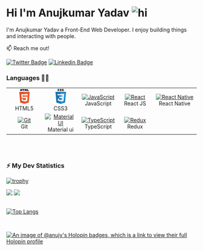 # Hi I'm Anujkumar Yadav <img src="https://user-images.githubusercontent.com/1303154/88677602-1635ba80-d120-11ea-84d8-d263ba5fc3c0.gif" width="28px" alt="hi">

I'm Anujkumar Yadav a Front-End Web Developer. I enjoy building things and interacting with people.

:mailbox: Reach me out!

[![Twitter Badge](https://img.shields.io/badge/-@TheRealAnujK-1ca0f1?style=flat&labelColor=1ca0f1&logo=twitter&logoColor=white&link=https://twitter.com/TheRealAnujK)](https://twitter.com/TheRealAnujK)  [![Linkedin Badge](https://img.shields.io/badge/-Anujkumar-0e76a8?style=flat&labelColor=0e76a8&logo=linkedin&logoColor=white)](https://www.linkedin.com/in/anujkumar-yadav-29b2521aa/) 

### Languages 🧑‍💻 
<table>
  <tr>
    <td align="center" width="96">
     <a href="#" target="_blank">
      <img src="https://raw.githubusercontent.com/devicons/devicon/master/icons/html5/html5-original-wordmark.svg" title="HTML5" alt="html5" width="40" height="40"/> 
    </a>
    <br/>HTML5
   </td>
   <td align="center" width="96">
    <a href="#" target="_blank"> 
     <img src="https://raw.githubusercontent.com/devicons/devicon/master/icons/css3/css3-original-wordmark.svg" alt="css3" width="40" height="40"/> 
    </a>
    <br/> CSS3
   </td>
   <td align="center" width="96">
      <a href="#">
        <img src="https://upload.wikimedia.org/wikipedia/commons/thumb/9/99/Unofficial_JavaScript_logo_2.svg/1024px-Unofficial_JavaScript_logo_2.svg.png" width="48" height="48" alt="JavaScript" />
      </a>
      <br>JavaScript
    </td>
    <td align="center" width="96">
      <a href="#">
        <img src="https://brandlogos.net/wp-content/uploads/2020/09/react-logo.png" width="48" height="48" alt="React" />
      </a>
      <br>React JS
    </td> 
     <td align="center" width="130">
      <a href="#">
        <img src="https://external-content.duckduckgo.com/iu/?u=https%3A%2F%2Fwww.tienle.com%2Fwp-content%2Fuploads%2F2017%2F11%2Freact-native-logo.png&f=1&nofb=1&ipt=067a05f59f9839ab2235d0575a737b1e20ae51dfd9161d893aba5a6013998ad6&ipo=images" width="48" height="48" alt="React Native" />
      </a>
      <br>React Native
    </td> 
  </tr>
  <tr> 
     <td align="center" width="96">
      <a href="#" >
        <img src="https://upload.wikimedia.org/wikipedia/commons/thumb/3/3f/Git_icon.svg/1200px-Git_icon.svg.png" width="48" height="48" alt="Git" />
      </a>
      <br>Git
    </td>
    <td align="center" width="96">
      <a href="#">
        <img src="https://media.zeemly.com/zeemly/product/material-ui.png" width="48" height="48" alt="Material UI" />
      </a>
      <br>Material ui
    </td> 
    <td align="center" width="96">
      <a href="#">
        <img src="https://upload.wikimedia.org/wikipedia/commons/thumb/4/4c/Typescript_logo_2020.svg/1200px-Typescript_logo_2020.svg.png" width="48" height="48" alt="TypeScript" />
      </a>
      <br>TypeScript
    </td>
    <td align="center" width="96"> 
      <a href="#" >
        <img src="https://cdn.worldvectorlogo.com/logos/redux.svg" width="48" height="48" alt="Redux" />
      </a>
      <br>Redux
    </td>
  </tr>
</table>

<br />
<br />

### ⚡️ My Dev Statistics

[![trophy](https://github-profile-trophy.vercel.app/?username=anuj-kumary&column=8&margin-w=15&margin-h=15&theme=dark)](https://github.com/anuj-kumary)

<div>
  <img width="48%" src="https://github-readme-stats.vercel.app/api?username=anuj-kumary&show_icons=true&theme=dark" />
  <img width="48%" src="http://github-readme-streak-stats.herokuapp.com?user=anuj-kumary&theme=dark&hide_border=true" />
</div>

<br />

[![Top Langs](https://github-readme-stats.vercel.app/api/top-langs/?username=anuj-kumary&layout=compact)](https://github.com/anuj-kumary/github-readme-stats)

<br/>

[![An image of @anujy's Holopin badges, which is a link to view their full Holopin profile](https://holopin.me/anujy)](https://holopin.io/@anujy)

